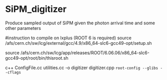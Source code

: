 # SiPM_digitizer

Produce sampled output of SiPM given the photon arrival time and some other parameters

#instruction to compile on lxplus (ROOT 6 is required)
   source /afs/cern.ch/sw/lcg/external/gcc/4.9/x86_64-slc6-gcc49-opt/setup.sh

   source /afs/cern.ch/sw/lcg/app/releases/ROOT/6.06.06/x86_64-slc6-gcc49-opt/root/bin/thisroot.sh

   c++ ConfigFile.cc utilities.cc -o digitizer digitizer.cpp `root-config --glibs --cflags`	



